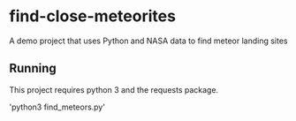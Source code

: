 # find-close-meteorites
A demo project that uses Python and NASA data to find meteor landing sites

## Running

This project requires python 3 and the requests package.

'python3 find_meteors.py'
